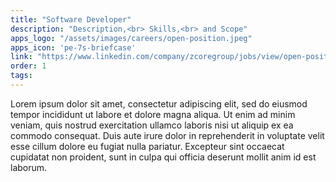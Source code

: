 ```yaml
---
title: "Software Developer"
description: "Description,<br> Skills,<br> and Scope"
apps_logo: "/assets/images/careers/open-position.jpeg"
apps_icon: 'pe-7s-briefcase'
link: "https://www.linkedin.com/company/zcoregroup/jobs/view/open-position-id"
order: 1
tags:
---
```


Lorem ipsum dolor sit amet, consectetur adipiscing elit, sed do eiusmod tempor incididunt ut labore et dolore magna aliqua. Ut enim ad minim veniam, quis nostrud exercitation ullamco laboris nisi ut aliquip ex ea commodo consequat. Duis aute irure dolor in reprehenderit in voluptate velit esse cillum dolore eu fugiat nulla pariatur. Excepteur sint occaecat cupidatat non proident, sunt in culpa qui officia deserunt mollit anim id est laborum.
